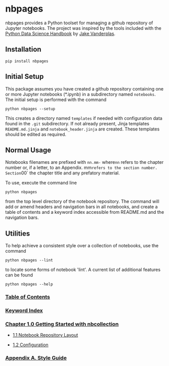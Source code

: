 
[//]: # (The README.md is produced automatically by nbpages. Make changes by edittin templates/README.md.jinja.)
# nbpages

nbpages provides a Python toolset for managing a github repository of Jupyter notebooks. The project was
inspired by the tools included with the
[Python Data Science Handbook](https://github.com/jakevdp/PythonDataScienceHandbook) by
[Jake Vanderplas](https://github.com/jakevdp).

## Installation

    pip install nbpages

## Initial Setup

This package assumes you have created a github repository containing one or more Jupyter notebooks (*.ipynb) in a
subdirectory named `notebooks`. The initial setup is performed with the command

    python nbpages --setup

This creates a directory named `templates` if needed with configuration data found in the `.git` subdirectory. If not
already present, Jinja templates `README.md.jinja` and `notebook_header.jinja` are created. These templates should be
edited as required.

## Normal Usage

Notebooks filenames are prefixed with `nn.mm-` where`nn` refers to the chapter number or, if a letter, to an Appendix.
mm` refers to the section number. Section `00` the chapter title and any prefatory material.

To use, execute the command line

    python nbpages

from the top level directory of the notebook repository. The command will add or amend headers and navigation bars in
all notebooks, and create a table of contents and a keyword index accessible from README.md and the navigation bars.

## Utilities

To help achieve a consistent style over a collection of notebooks, use the command

    python nbpages --lint

to locate some forms of notebook 'lint'.  A current list of additional features can be found

    python nbpages --help



### [Table of Contents](http://nbviewer.jupyter.org/github/jckantor/nbpages/blob/master/notebooks/toc.ipynb?flush=true)

### [Keyword Index](http://nbviewer.jupyter.org/github/jckantor/nbpages/blob/master/notebooks/index.ipynb?flush=true)


### [Chapter 1.0 Getting Started with nbcollection](http://nbviewer.jupyter.org/github/jckantor/nbpages/blob/master/notebooks/01.00-Getting-Started-with-nbcollection.ipynb)

- [1.1 Notebook Repository Layout](http://nbviewer.jupyter.org/github/jckantor/nbpages/blob/master/notebooks/01.01-Notebook-Repository-Layout.ipynb)

- [1.2 Configuration](http://nbviewer.jupyter.org/github/jckantor/nbpages/blob/master/notebooks/01.02-Configuration.ipynb)


### [Appendix A. Style Guide](http://nbviewer.jupyter.org/github/jckantor/nbpages/blob/master/notebooks/A.00-Style-Guide.ipynb)
